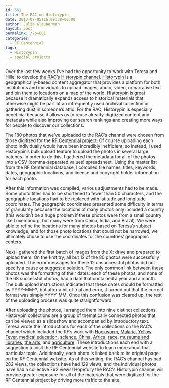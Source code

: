 ```yaml
---
id: 661
title: The RAC on Historypin
date: 2013-07-05T16:09:38+00:00
author: Julia Glauberman
layout: post
permalink: /?p=661
categories:
  - RF Centennial
tags:
  - Historypin
  - special projects
---
```

Over the last few weeks I’ve had the opportunity to work with Teresa and Hillel to develop <a href="http://www.historypin.com/channels/view/id/13579835/" target="_blank">the RAC’s Historypin channel</a>. <a href="http://www.historypin.com/" target="_blank">Historypin</a> is a geographically-based content aggregator that provides a platform for both institutions and individuals to upload images, audio, video, or narrative text and pin them to locations on a map of the world. Historypin is great because it dramatically expands access to historical materials that otherwise might be part of an infrequently used archival collection or gathering dust in someone’s attic. For the RAC, Historypin is especially beneficial because it allows us to reuse already-digitized content and metadata while also improving our search rankings and creating more ways for people to discover our collections.<!--more-->

The 180 photos that we’ve uploaded to the RAC’s channel were chosen from those digitized for the <a href="http://rockefeller100.org/" target="_blank">RF Centennial project</a>. Of course uploading each photo individually would have been incredibly inefficient, so instead, I used Historypin’s bulk upload feature to upload the photos in several large batches. In order to do this, I gathered the metadata for all of the photos into a CSV (comma-separated values) spreadsheet. Using the master list from the RF Centennial database, I compiled file names, titles, keywords, dates, geographic locations, and license and copyright holder information for each photo.

After this information was compiled, various adjustments had to be made. Some photo titles had to be shortened to fewer than 50 characters, and the geographic locations had to be replaced with latitude and longitude coordinates. The geographic coordinates presented some difficulty in terms of granularity because the locations of many photos only included a country (this wouldn’t be a huge problem if these photos were from a small country like Luxembourg, but many were from China, India, and Brazil). We were able to refine the locations for many photos based on Teresa’s subject knowledge, and for those photo locations that could not be narrowed, we ultimately chose to use the coordinates for the countries’ geographic centers.

Next I gathered the first batch of images from the X: drive and prepared to upload them. On the first try, all but 12 of the 80 photos were successfully uploaded. The error messages for these 12 unsuccessful photos did not specify a cause or suggest a solution. The only common link between these photos was the formatting of their dates: each of these photos, and none of the 68 successful photos, had a date that contained a year and a month. The bulk upload instructions indicated that these dates should be formatted as YYYY-MM-?, but after a bit of trial and error, it turned out that the correct format was simply YYYY-MM. Once this confusion was cleared up, the rest of the uploading process was quite straightforward.

After uploading the photos, I arranged them into nine distinct collections. Historypin collections are a group of thematically connected photos that can be viewed as a slideshow and accompanied by introductory text. Teresa wrote the introductions for each of the collections on the RAC’s channel which included the RF’s work with <a href="http://www.historypin.com/collections/view/27597019/title/Eradicating%20Hookworm/" target="_blank">Hookworm</a>, <a href="http://www.historypin.com/collections/view/27698013/title/Fighting%20Malaria/" target="_blank">Malaria</a>, <a href="http://www.historypin.com/collections/view/27638008/title/Yellow%20Fever/" target="_blank">Yellow Fever</a>, <a href="http://www.historypin.com/collections/view/27701038/title/Medical%20Education/" target="_blank">medical education</a>, <a href="http://www.historypin.com/collections/view/5735224449171456/title/Science%20and%20the%20Rockefeller%20Foundation/" target="_blank">science</a>, <a href="http://www.historypin.com/collections/view/6222548618444800/title/The%20Rockefeller%20Foundation%20and%20China/" target="_blank">China</a>, <a href="http://www.historypin.com/collections/view/5780845591789568/title/The%20Rockefeller%20Foundation%20and%20Africa/" target="_blank">Africa</a>, <a href="http://www.historypin.com/collections/view/29609024/title/Race%20and%20the%20Rockefeller%20Foundation/" target="_blank">race</a>, <a href="http://www.historypin.com/collections/view/29687003/title/Museums,%20Libraries%20and%20the%20Rockefeller%20Foundation/" target="_blank">museums and libraries</a>, <a href="http://www.historypin.com/collections/view/29764086/title/Arts%20and%20the%20Rockefeller%20Foundation/" target="_blank">the arts</a>, and <a href="http://www.historypin.com/collections/view/29656010/title/The%20Rockefeller%20Foundation%20and%20the%20Transformation%20of%20Agriculture/" target="_blank">agriculture</a>. These introductions each end with a suggestion to visit the RF Centennial website to learn more about that particular topic. Additionally, each photo is linked back to its original page on the RF Centennial website. As of this writing, the RAC’s channel has had 282 views, the collections have had 129 views, and the individual photos have had a collective 762 views! Hopefully the RAC’s Historypin channel will provide greater exposure for all of the materials that were digitized for the RF Centennial project by driving more traffic to the site.
